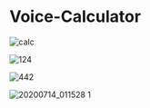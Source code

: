 # Voice-Calculator
![calc](https://user-images.githubusercontent.com/62868878/87343777-04261a80-c56b-11ea-9ffe-6a8e2ac8d8d4.JPG)

![124](https://user-images.githubusercontent.com/62868878/87344262-ba89ff80-c56b-11ea-978a-461369d2a495.JPG)

![442](https://user-images.githubusercontent.com/62868878/87344265-bbbb2c80-c56b-11ea-9945-ac022ed0260b.JPG)


![20200714_011528 1](https://user-images.githubusercontent.com/62868878/87347202-70efe380-c570-11ea-8b0a-7bfb461ddb70.gif)

